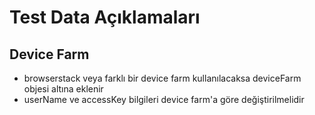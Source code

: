 # Test Data Açıklamaları

## Device Farm
- browserstack veya farklı bir device farm kullanılacaksa deviceFarm objesi altına eklenir
- userName ve accessKey bilgileri device farm'a göre değiştirilmelidir 